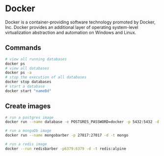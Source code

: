 # Docker
Docker is a container-providing software technology promoted by Docker, Inc. Docker provides an additional layer of operating system-level virtualization abstraction and automation on Windows and Linux.

## Commands

```bash
# view all running databases
docker ps
# view all databases
docker ps -a
# stop the execution of all databases
docker stop databases
# start a database
docker start "nameBd"
```

## Create images
```bash
# run a postgres image
docker run --name database -e POSTGRES_PASSWORD=docker -p 5432:5432 -d postgres

# run a mongoDb image
docker run --name mongobarber -p 27017:27017 -d -t mongo

# run a redis image
docker --run redisbarber -p6379:6379 -d -t redis:alpine
```
